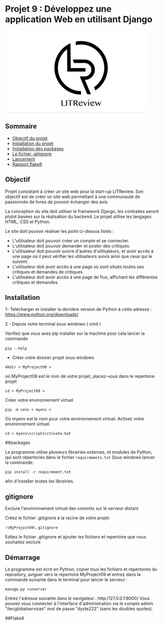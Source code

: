 # Projet 9 : Développez une application Web en utilisant Django

![logo.png](logo.png)


## Sommaire

+ [Objectif du projet ](#Objectif)
+ [Installation du projet](#Installation)
+ [Installation des packages](#Packages)
+ [Le fichier .gitignore](#gitignore)
+ [Lancement](#Démarrage)
+ [Rapport flake8 ](#Flake8)


## Objectif

Projet consistant à créer un site web pour la start-up LITReview. Son objectif est de créer un site web permettant à une communauté de passionnés de livres de pouvoir échanger des avis.

La conception du site doit utiliser le framework Django, les contraites seront plutot basées sur la réalisation du backend.
Le projet utilise les langages HTML, CSS et Python.

Le site doit pouvoir réaliser les point ci-desous listés :
 - L'utilisateur doit pouvoir créer un compte et se connecter.
 - L'utilisateur doit pouvoir demander et poster des critiques.
 - L'utilisateur doit pouvoir suivre d'autres d'utilisateurs, et avoir accès à une page où il peut vérifier les utilisateurs suivis ainsi que ceux qui le suivent.
 - L'utilisateur doit avoir accès à une page où sont situés toutes ses critiques et demandes de critiques.
 - L'utilisateur doit avoir accès à une page de flux, affichant les différentes critiques et demandes. 


## Installation
  
1- Télécharger et installer la dernière version de Python à cette adresse :
	https://www.python.org/downloads/
		 
2 - Depuis votre terminal sous windows ( cmd )  

Verifiez que vous avez pip installer sur la machine
pour cela lancer la commande 

```pip --help```

- Créer votre dossier projet sous windows
	     
```
mkdir < MyProject09 > 
```
où MyProject09 est le nom de votre projet,
placez-vous dans le repertoire projet
```
cd < MyProject09 > 
```
Créer votre environnement virtuel
```
pip -m venv < myenv > 
```
Où myenv est le nom pour votre environnement virtuel.
Activez votre environnement virtuel.
```
cd < myenv\scripts\ctivate.bat
```

##packages

Le programme utilise plusieurs librairies externes, et modules de Python, qui sont répertoriés dans le fichier ```requirements.txt```
Sous windows lancer la commande:

```
pip install -r requirement.txt
```
afin d'installer toutes les librairies.

## gitignore

Exclure l'environnement virtuel des commits sur le serveur distant 
	
Créez le fichier .gitignore à la racine de votre projet:   

```~\MyProject09\.gitignore ```

Editez le fichier .gitignore et ajouter les fichiers et repertoire que vous souhaitez exclure   

## Démarrage 

Le programme est écrit en Python, copier tous les fichiers et répertoires du repository, 
aviguer vers le répertoire MyProject09 et entrez dans la commande suivante dans le terminal pour lancer le serveur :

``` ~\MyProject09
manage.py runserver
```

Entrez l'adresse suivante dans le navigateur : http:/127.0.0.1:8000/ 
Vous pouvez vous connecter à l'interface d'administration via le compte admin "itecglobalservices"  mot de passe "dyste222" (sans les doubles quotes).


##Flake8

